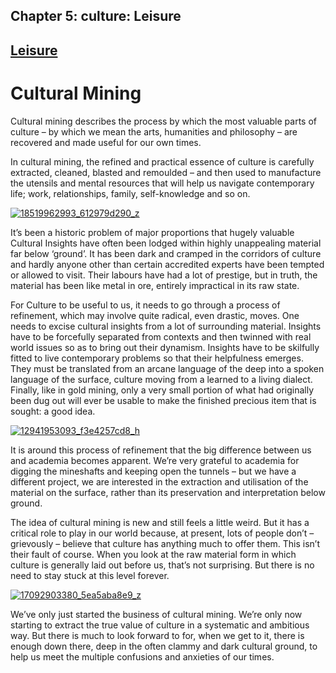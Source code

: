 
## Chapter 5: culture: Leisure

## [Leisure](../category/culture/leisure-2/index.html)

# Cultural Mining

Cultural mining describes the process by which the most valuable parts of culture – by which we mean the arts, humanities and philosophy – are recovered and made useful for our own times.

<span style="font-weight: 400;">In cultural mining, the refined and practical essence of culture is carefully extracted, cleaned, blasted and remoulded – and then used to manufacture the utensils and mental resources that will help us navigate contemporary life; work, relationships, family, self-knowledge and so on.</span>

[![18519962993\_612979d290\_z](http://i1.wp.com/www.thebookoflife.org/wp-content/uploads/2015/11/18519962993_612979d290_z.jpg?resize=635%2C424)](http://i0.wp.com/www.thebookoflife.org/wp-content/uploads/2015/11/18519962993_612979d290_z.jpg)


<span style="font-weight: 400;">It’s been a historic problem of major proportions that hugely valuable Cultural Insights have often been lodged within highly unappealing material far below ‘ground’. It has been dark and cramped in the corridors of culture and hardly anyone other than certain accredited experts have been tempted or allowed to visit. Their labours have had a lot of prestige, but in truth, the material has been like metal in ore, entirely impractical in its raw state.</span>

<span style="font-weight: 400;">For Culture to be useful to us, it needs to go through a process of refinement, which may involve quite radical, even drastic, moves. One needs to excise cultural insights from a lot of surrounding material. Insights have to be forcefully separated from contexts and then twinned with real world issues so as to bring out their dynamism. Insights have to be skilfully fitted to live contemporary problems so that their helpfulness emerges. They must be translated from an arcane language of the deep into a spoken language of the surface, culture moving from a learned to a living dialect. Finally, like in gold mining, only a very small portion of what had originally been dug out will ever be usable to make the finished precious item that is sought: a good idea.</span>

[![12941953093\_f3e4257cd8\_h](http://i2.wp.com/www.thebookoflife.org/wp-content/uploads/2015/11/12941953093_f3e4257cd8_h.jpg?resize=635%2C628)](http://i1.wp.com/www.thebookoflife.org/wp-content/uploads/2015/11/12941953093_f3e4257cd8_h.jpg)


<span style="font-weight: 400;">It is around this process of refinement that the big difference between us and academia becomes apparent. We’re very grateful to academia for digging the mineshafts and keeping open the tunnels – but we have a different project, we are interested in the extraction and utilisation of the material on the surface, rather than its preservation and interpretation below ground.</span>

<span style="font-weight: 400;">The idea of cultural mining is new and still feels a little weird. But it has a critical role to play in our world because, at present, lots of people don’t – grievously – believe that culture has anything much to offer them. This isn’t their fault of course. When you look at the raw material form in which culture is generally laid out before us, that’s not surprising. But there is no need to stay stuck at this level forever.</span>


[![17092903380\_5ea5aba8e9\_z](http://i0.wp.com/www.thebookoflife.org/wp-content/uploads/2015/11/17092903380_5ea5aba8e9_z.jpg?resize=635%2C424)](http://i1.wp.com/www.thebookoflife.org/wp-content/uploads/2015/11/17092903380_5ea5aba8e9_z.jpg)

<span style="font-weight: 400;">We’ve only just started the business of cultural mining. We’re only now starting to extract the true value of culture in a systematic and ambitious way. But there is much to look forward to for, when we get to it, there is enough down there, deep in the often clammy and dark cultural ground, to help us meet the multiple confusions and anxieties of our times.</span>

